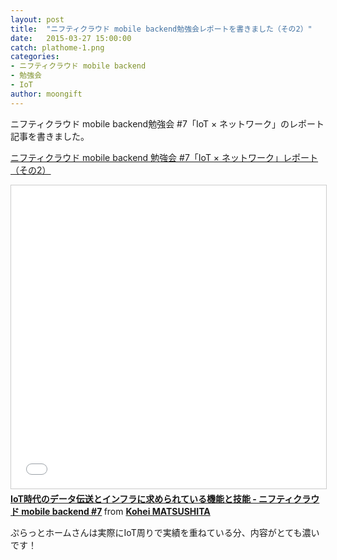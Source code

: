 ```yaml
---
layout: post
title:  "ニフティクラウド mobile backend勉強会レポートを書きました（その2）"
date:   2015-03-27 15:00:00
catch: plathome-1.png
categories:
- ニフティクラウド mobile backend
- 勉強会
- IoT
author: moongift
---
```


ニフティクラウド mobile backend勉強会 #7「IoT × ネットワーク」のレポート記事を書きました。

[ニフティクラウド mobile backend 勉強会 #7「IoT × ネットワーク」レポート（その2）](http://blog.mb.cloud.nifty.com/?p=2192)

<iframe src="//www.slideshare.net/slideshow/embed_code/45870569" width="595" height="485" frameborder="0" marginwidth="0" marginheight="0" scrolling="no" style="border:1px solid #CCC; border-width:1px; margin-bottom:5px; max-width: 100%;" allowfullscreen> </iframe> <div style="margin-bottom:5px"> <strong> <a href="//www.slideshare.net/ma2shita/iot-mobile-backend-7-45870569" title="IoT時代のデータ伝送とインフラに求められている機能と技能 - ニフティクラウド mobile backend #7" target="_blank">IoT時代のデータ伝送とインフラに求められている機能と技能 - ニフティクラウド mobile backend #7</a> </strong> from <strong><a href="//www.slideshare.net/ma2shita" target="_blank">Kohei MATSUSHITA</a></strong> </div>

ぷらっとホームさんは実際にIoT周りで実績を重ねている分、内容がとても濃いです！

